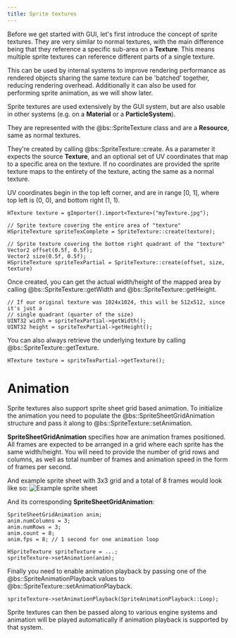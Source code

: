 ```yaml
---
title: Sprite textures
---
```

Before we get started with GUI, let's first introduce the concept of sprite textures. They are very similar to normal textures, with the main difference being that they reference a specific sub-area on a **Texture**. This means multiple sprite textures can reference different parts of a single texture.

This can be used by internal systems to improve rendering performance as rendered objects sharing the same texture can be 'batched' together, reducing rendering overhead. Additionally it can also be used for performing sprite animation, as we will show later.

Sprite textures are used extensively by the GUI system, but are also usable in other systems (e.g. on a **Material** or a **ParticleSystem**).

They are represented with the @bs::SpriteTexture class and are a **Resource**, same as normal textures. 

They're created by calling @bs::SpriteTexture::create. As a parameter it expects the source **Texture**, and an optional set of UV coordinates that map to a specific area on the texture. If no coordinates are provided the sprite texture maps to the entirety of the texture, acting the same as a normal texture.

UV coordinates begin in the top left corner, and are in range [0, 1], where top left is (0, 0), and bottom right (1, 1).

~~~~~~~~~~~~~{.cpp}
HTexture texture = gImporter().import<Texture>("myTexture.jpg");

// Sprite texture covering the entire area of "texture"
HSpriteTexture spriteTexComplete = SpriteTexture::create(texture);

// Sprite texture covering the bottom right quadrant of the "texture"
Vector2 offset(0.5f, 0.5f);
Vector2 size(0.5f, 0.5f);
HSpriteTexture spriteTexPartial = SpriteTexture::create(offset, size, texture)
~~~~~~~~~~~~~

Once created, you can get the actual width/height of the mapped area by calling @bs::SpriteTexture::getWidth and @bs::SpriteTexture::getHeight.

~~~~~~~~~~~~~{.cpp}
// If our original texture was 1024x1024, this will be 512x512, since it's just a
// single quadrant (quarter of the size)
UINT32 width = spriteTexPartial->getWidth();
UINT32 height = spriteTexPartial->getHeight();
~~~~~~~~~~~~~

You can also always retrieve the underlying texture by calling @bs::SpriteTexture::getTexture.

~~~~~~~~~~~~~{.cpp}
HTexture texture = spriteTexPartial->getTexture();
~~~~~~~~~~~~~

# Animation
Sprite textures also support sprite sheet grid based animation. To initialize the animation you need to populate the @bs::SpriteSheetGridAnimation structure and pass it along to @bs::SpriteTexture::setAnimation.

**SpriteSheetGridAnimation** specifies how are animation frames positioned. All frames are expected to be arranged in a grid where each sprite has the same width/height. You will need to provide the number of grid rows and columns, as well as total number of frames and animation speed in the form of frames per second.

And example sprite sheet with 3x3 grid and a total of 8 frames would look like so:
![Example sprite sheet](../../Images/SpriteSheet.png)

And its corresponding **SpriteSheetGridAnimation**:

~~~~~~~~~~~~~{.cpp}
SpriteSheetGridAnimation anim;
anim.numColumns = 3;
anim.numRows = 3;
anim.count = 8;
anim.fps = 8; // 1 second for one animation loop

HSpriteTexture spriteTexture = ...;
spriteTexture->setAnimation(anim);
~~~~~~~~~~~~~

Finally you need to enable animation playback by passing one of the @bs::SpriteAnimationPlayback values to @bs::SpriteTexture::setAnimationPlayback.

~~~~~~~~~~~~~{.cpp}
spriteTexture->setAnimationPlayback(SpriteAnimationPlayback::Loop);
~~~~~~~~~~~~~

Sprite textures can then be passed along to various engine systems and animation will be played automatically if animation playback is supported by that system.
